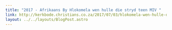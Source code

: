 ```yaml
---
title: "2017 - Afrikaans By Hlokomela wen hulle die stryd teen MIV "
link: http://kerkbode.christians.co.za/2017/07/03/hlokomela-wen-hulle-die-stryd-teen-miv/
layout: ../../layouts/BlogPost.astro
---
```

